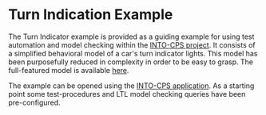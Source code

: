 # Turn Indication Example

The Turn Indicator example is provided as a guiding example for using test automation and model checking within the
[INTO-CPS project](http://into-cps.au.dk/ "INTO-CPS Website").
It consists of a simplified behavioral model of a car's turn indicator lights.
This model has been purposefully reduced in complexity in order to be easy to grasp.
The full-featured model is available
[here](http://www.informatik.uni-bremen.de/agbs/testingbenchmarks/turn_indicator/index_e.html "Turn Indicator Model").

The example can be opened using the [INTO-CPS application](https://github.com/into-cps/intocps-ui).
As a starting point some test-procedures and LTL model checking queries have been pre-configured.
